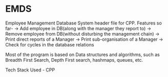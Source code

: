 # EMDS

Employee Management Database System header file for CPP.
Features so far- 
-> Add employee in DB(along with the manager they report to)
-> Remove employee from DB(without disturbing the management chain)
-> Print direct reports of a Manager
-> Print sub-organisation of a Manager
-> Check for cycles in the database relations


Most of the program is based on Data structures and algorithms, such as Breadth First Search, Depth First search, hashmaps, queues, etc. 

Tech Stack Used - CPP
